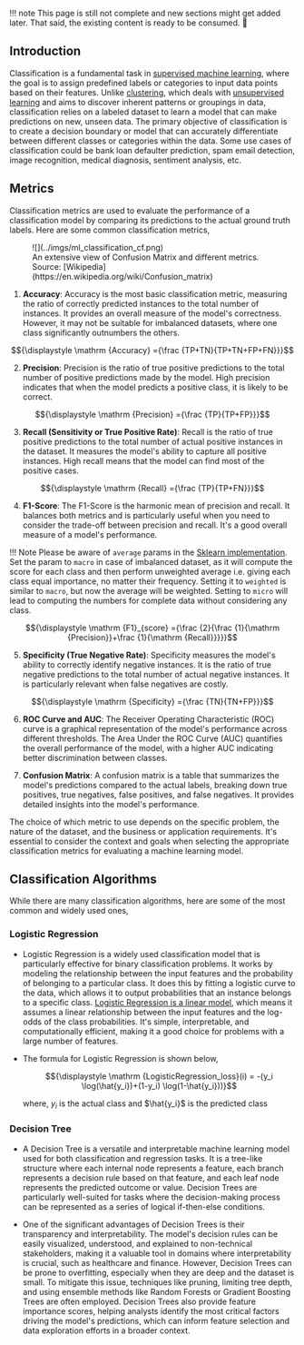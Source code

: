 !!! note
    This page is still not complete and new sections might get added later. That said, the existing content is ready to be consumed. 🍔

## Introduction

Classification is a fundamental task in [supervised machine learning](introduction.md#supervised-learning), where the goal is to assign predefined labels or categories to input data points based on their features. Unlike [clustering](clustering.md), which deals with [unsupervised learning](introduction.md#unsupervised-learning) and aims to discover inherent patterns or groupings in data, classification relies on a labeled dataset to learn a model that can make predictions on new, unseen data. The primary objective of classification is to create a decision boundary or model that can accurately differentiate between different classes or categories within the data. Some use cases of classification could be bank loan defaulter prediction, spam email detection, image recognition, medical diagnosis, sentiment analysis, etc.

## Metrics

Classification metrics are used to evaluate the performance of a classification model by comparing its predictions to the actual ground truth labels.  Here are some common classification metrics, 

<figure markdown> 
    ![](../imgs/ml_classification_cf.png)
    <figcaption>An extensive view of Confusion Matrix and different metrics. Source: [Wikipedia](https://en.wikipedia.org/wiki/Confusion_matrix)</figcaption>
</figure>

1. **Accuracy**: Accuracy is the most basic classification metric, measuring the ratio of correctly predicted instances to the total number of instances. It provides an overall measure of the model's correctness. However, it may not be suitable for imbalanced datasets, where one class significantly outnumbers the others.

  $${\displaystyle \mathrm {Accuracy} ={\frac {TP+TN}{TP+TN+FP+FN}}}$$

2. **Precision**: Precision is the ratio of true positive predictions to the total number of positive predictions made by the model. High precision indicates that when the model predicts a positive class, it is likely to be correct.

  $${\displaystyle \mathrm {Precision} ={\frac {TP}{TP+FP}}}$$

3. **Recall (Sensitivity or True Positive Rate)**: Recall is the ratio of true positive predictions to the total number of actual positive instances in the dataset. It measures the model's ability to capture all positive instances. High recall means that the model can find most of the positive cases.

  $${\displaystyle \mathrm {Recall} ={\frac {TP}{TP+FN}}}$$

4. **F1-Score**: The F1-Score is the harmonic mean of precision and recall. It balances both metrics and is particularly useful when you need to consider the trade-off between precision and recall. It's a good overall measure of a model's performance. 

  !!! Note
      Please be aware of `average` params in the [Sklearn implementation](https://scikit-learn.org/stable/modules/generated/sklearn.metrics.f1_score.html). Set the param to `macro` in case of imbalanced dataset, as it will compute the score for each class and then perform unweighted average i.e. giving each class equal importance, no matter their frequency. Setting it to `weighted` is similar to `macro`, but now the average will be weighted. Setting to `micro` will lead to computing the numbers for complete data without considering any class.

  $${\displaystyle \mathrm {F1}_{score} ={\frac {2}{\frac {1}{\mathrm {Precision}}+\frac {1}{\mathrm {Recall}}}}}$$

5. **Specificity (True Negative Rate)**: Specificity measures the model's ability to correctly identify negative instances. It is the ratio of true negative predictions to the total number of actual negative instances. It is particularly relevant when false negatives are costly.

  $${\displaystyle \mathrm {Specificity} ={\frac {TN}{TN+FP}}}$$

6. **ROC Curve and AUC**: The Receiver Operating Characteristic (ROC) curve is a graphical representation of the model's performance across different thresholds. The Area Under the ROC Curve (AUC) quantifies the overall performance of the model, with a higher AUC indicating better discrimination between classes.

7. **Confusion Matrix**: A confusion matrix is a table that summarizes the model's predictions compared to the actual labels, breaking down true positives, true negatives, false positives, and false negatives. It provides detailed insights into the model's performance.

<!-- 8. **Matthews Correlation Coefficient (MCC)**: MCC takes into account all four elements of the confusion matrix and produces a balanced measure of classification performance. It is particularly useful when dealing with imbalanced datasets.

9.  **Cohen's Kappa**: Cohen's Kappa measures the agreement between the model's predictions and the actual labels, accounting for the possibility of random chance. It is useful for evaluating inter-rater agreement in cases where the class distribution is imbalanced.

10. **Log Loss (Logarithmic Loss)**: Log Loss measures the accuracy of the predicted probabilities compared to the true probabilities. It is commonly used in probabilistic classification problems, such as binary and multi-class classification.

11. **Precision-Recall Curve**: The Precision-Recall curve visualizes the trade-off between precision and recall at different classification thresholds. It is especially useful when dealing with imbalanced datasets where one class is rare.

12. **F-beta Score**: The F-beta score is a generalized metric that allows you to adjust the balance between precision and recall by varying the parameter beta. When beta is 1, it is equivalent to the F1-Score.

13. **G-measure**: The G-measure is the geometric mean of precision and recall. It provides a balanced metric similar to the F1-Score but is less influenced by class imbalances. -->

The choice of which metric to use depends on the specific problem, the nature of the dataset, and the business or application requirements. It's essential to consider the context and goals when selecting the appropriate classification metrics for evaluating a machine learning model.

## Classification Algorithms

While there are many classification algorithms, here are some of the most common and widely used ones, 

### Logistic Regression

- Logistic Regression is a widely used classification model that is particularly effective for binary classification problems. It works by modeling the relationship between the input features and the probability of belonging to a particular class. It does this by fitting a logistic curve to the data, which allows it to output probabilities that an instance belongs to a specific class. [Logistic Regression is a linear model](interview_questions.md#even-though-sigmoid-function-is-non-linear-why-is-logistic-regression-considered-a-linear-classifier), which means it assumes a linear relationship between the input features and the log-odds of the class probabilities. It's simple, interpretable, and computationally efficient, making it a good choice for problems with a large number of features.

- The formula for Logistic Regression is shown below,

  $${\displaystyle \mathrm {LogisticRegression_loss}(i) = -(y_i \log(\hat{y_i})+(1-y_i) \log(1-\hat{y_i}))}$$

  where, $y_i$ is the actual class and $\hat{y_i}$ is the predicted class


### Decision Tree

- A Decision Tree is a versatile and interpretable machine learning model used for both classification and regression tasks. It is a tree-like structure where each internal node represents a feature, each branch represents a decision rule based on that feature, and each leaf node represents the predicted outcome or value. Decision Trees are particularly well-suited for tasks where the decision-making process can be represented as a series of logical if-then-else conditions.

- One of the significant advantages of Decision Trees is their transparency and interpretability. The model's decision rules can be easily visualized, understood, and explained to non-technical stakeholders, making it a valuable tool in domains where interpretability is crucial, such as healthcare and finance. However, Decision Trees can be prone to overfitting, especially when they are deep and the dataset is small. To mitigate this issue, techniques like pruning, limiting tree depth, and using ensemble methods like Random Forests or Gradient Boosting Trees are often employed. Decision Trees also provide feature importance scores, helping analysts identify the most critical factors driving the model's predictions, which can inform feature selection and data exploration efforts in a broader context.

<!-- ## K Neighbors Classifier (knn):
The K Neighbors Classifier is a non-parametric and instance-based classification algorithm. It classifies data points based on the majority class among their k-nearest neighbors in the feature space. This method is intuitive and easy to understand, making it a popular choice for both beginners and experts in machine learning. However, the choice of the value of k can significantly impact the model's performance. Smaller values of k result in more flexible models that can capture fine-grained patterns but may be sensitive to noise, while larger values of k yield smoother decision boundaries but may miss local patterns. KNN can work well for both binary and multi-class classification tasks, and its performance depends on the quality of the distance metric used to measure similarity between data points.

## Logistic Regression (lr): 
Logistic Regression is a widely used classification model that models the probability of a binary or multi-class outcome. It is a linear model that uses a logistic function to transform the linear combination of input features into a probability score. Logistic Regression is particularly useful when the relationship between the features and the target variable is roughly linear. It is interpretable, easy to implement, and can serve as a good baseline model for classification tasks.

## K Neighbors Classifier (knn): 
The K Nearest Neighbors classifier is a non-parametric algorithm that classifies data points based on the majority class of their k-nearest neighbors in the feature space. It's a simple and intuitive method, often used for both binary and multi-class classification tasks. The choice of the 'k' value is crucial, as it impacts the model's sensitivity to noise. A smaller 'k' makes the model more susceptible to noise, while a larger 'k' may lead to oversmoothing. KNN is computationally expensive for large datasets since it requires calculating distances between data points for predictions.

## Naive Bayes (nb): 
Naive Bayes is a probabilistic classification model based on Bayes' theorem with a strong independence assumption between features. It is particularly useful for text classification and spam detection but can be applied to a wide range of problems. Despite its simplicity, Naive Bayes often performs surprisingly well and is computationally efficient. However, the independence assumption may not hold in some real-world scenarios, which can lead to suboptimal results.

## Decision Tree Classifier (dt): 
Decision Tree Classifier is a versatile classification algorithm that recursively splits the dataset into subsets based on the most discriminative feature at each node. It's easy to understand and interpret, making it a valuable tool for explaining model decisions. However, Decision Trees can suffer from overfitting if they are allowed to grow too deep, which can be mitigated using techniques like pruning. Ensemble methods like Random Forest and Gradient Boosting are often used with Decision Trees to improve their performance and reduce overfitting.

## SVM - Linear Kernel (svm): 
Support Vector Machine (SVM) with a linear kernel is a powerful binary classification model that finds the optimal hyperplane that maximizes the margin between classes. SVM is effective in high-dimensional spaces and is especially useful when there is a clear linear separation between classes. It can handle both linear and non-linear classification problems by using different kernel functions. The linear kernel is computationally efficient and a good choice when the data is linearly separable.

## SVM - Radial Kernel (rbfsvm): 
SVM with a radial kernel, also known as the Gaussian kernel, is an extension of the linear SVM that can handle non-linear classification problems by mapping data into a higher-dimensional space. The radial kernel is particularly useful when the decision boundary is complex and not linearly separable in the original feature space. However, it can be computationally expensive and prone to overfitting when not properly regularized.

## Gaussian Process Classifier (gpc): 
Gaussian Process Classifier is a probabilistic model that can be used for binary and multi-class classification tasks. It models the distribution over functions and provides uncertainty estimates for predictions. GPC is particularly useful when dealing with small datasets or when quantifying uncertainty is crucial. However, it can be computationally expensive and may not scale well to large datasets.

## MLP Classifier (mlp): 
The Multi-Layer Perceptron (MLP) Classifier is a type of artificial neural network with multiple layers of interconnected neurons. It can be used for both binary and multi-class classification tasks. MLPs are known for their ability to capture complex relationships in the data, but they also require careful tuning of hyperparameters to prevent overfitting. They are computationally intensive and may require substantial amounts of data for training.

## Ridge Classifier (ridge): 
The Ridge Classifier is a linear classification model that applies L2 regularization to the linear coefficients. It helps prevent overfitting and can handle multicollinearity in the feature space. Ridge classifiers are useful when dealing with high-dimensional data or when there is a need to regularize the model to avoid extreme parameter values.

## Random Forest Classifier (rf): 
The Random Forest Classifier is an ensemble method that combines multiple decision trees to improve classification performance. It reduces overfitting by aggregating the predictions of individual trees and can handle both binary and multi-class classification tasks. Random Forests are robust, easy to use, and provide feature importance scores, making them valuable for understanding the importance of different features in a dataset.

## Quadratic Discriminant Analysis (qda): 
Quadratic Discriminant Analysis is a classification model that generalizes Naive Bayes by relaxing the assumption of equal variance-covariance matrices for each class. QDA models the class-conditional densities as quadratic functions, making it more flexible than Naive Bayes. However, it requires more data to estimate the additional parameters accurately.

## Ada Boost Classifier (ada): 
AdaBoost is an ensemble method that combines multiple weak classifiers to create a strong classifier. It assigns more weight to misclassified samples in each iteration, making it focus on the most challenging examples. AdaBoost can adapt to complex decision boundaries and is less prone to overfitting.

## Gradient Boosting Classifier (gbc): 
Gradient Boosting Classifier is another ensemble method that builds an additive model by sequentially adding weak learners to correct the errors of the previous ones. It is known for its high predictive accuracy and is widely used in machine learning competitions. However, it can be computationally expensive and requires careful hyperparameter tuning.

## Linear Discriminant Analysis (lda): 
Linear Discriminant Analysis is a dimensionality reduction technique often used for classification. It finds linear combinations of features that maximize the separation between classes while minimizing within-class variance. LDA is particularly useful when there are multiple classes, and it can be a powerful tool for dimensionality reduction and feature extraction.

## Extra Trees Classifier (et): 
Extra Trees Classifier is an ensemble method similar to Random Forest but with a few differences in how it constructs individual decision trees. It introduces randomness in the selection of features and split thresholds, which can reduce overfitting and computational cost. Extra Trees are known for their robustness and can perform well on a variety of classification tasks.

## Extreme Gradient Boosting (xgboost): 
XGBoost is a highly efficient and scalable implementation of gradient boosting, which can be used for classification tasks. It has become a popular choice in machine learning competitions and real-world applications due to its speed and performance. XGBoost incorporates various regularization techniques and supports custom objective functions, making it versatile and effective.

## Light Gradient Boosting Machine (lightgbm): 
LightGBM is another gradient boosting framework known for its speed and efficiency. It uses a histogram-based approach for building decision trees, which can reduce memory usage and training time. LightGBM is well-suited for large datasets and is widely used in industry for classification tasks.

## CatBoost Classifier (catboost): 
CatBoost is a gradient boosting library specifically designed for categorical feature support. It can automatically handle categorical variables without requiring extensive preprocessing. CatBoost is known for its robustness and is suitable for a wide range of classification tasks, particularly when dealing with categorical data. -->